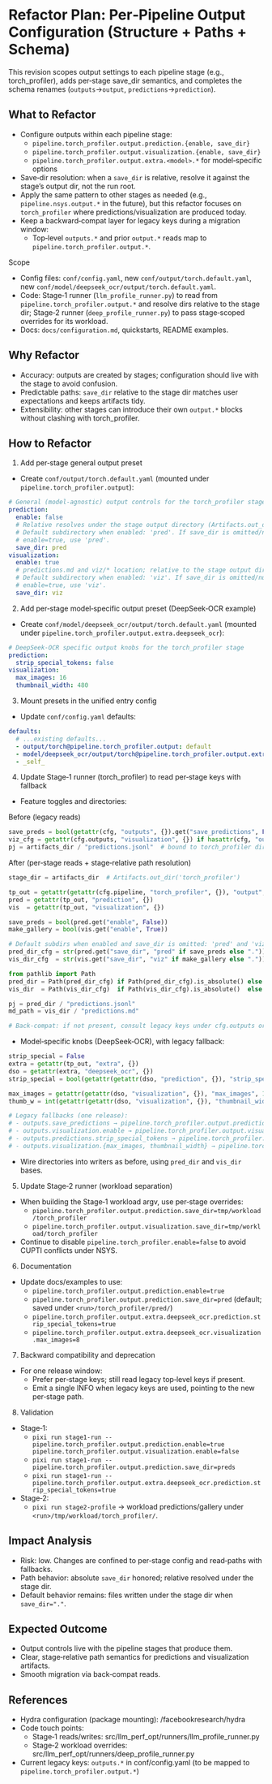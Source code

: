 # Refactor Plan: Per‑Pipeline Output Configuration (Structure + Paths + Schema)

This revision scopes output settings to each pipeline stage (e.g., torch_profiler), adds per‑stage save_dir semantics, and completes the schema renames (`outputs`→`output`, `predictions`→`prediction`).

## What to Refactor
- Configure outputs within each pipeline stage:
  - `pipeline.torch_profiler.output.prediction.{enable, save_dir}`
  - `pipeline.torch_profiler.output.visualization.{enable, save_dir}`
  - `pipeline.torch_profiler.output.extra.<model>.*` for model‑specific options
- Save‑dir resolution: when a `save_dir` is relative, resolve it against the stage’s output dir, not the run root.
- Apply the same pattern to other stages as needed (e.g., `pipeline.nsys.output.*` in the future), but this refactor focuses on `torch_profiler` where predictions/visualization are produced today.
- Keep a backward‑compat layer for legacy keys during a migration window:
  - Top‑level `outputs.*` and prior `output.*` reads map to `pipeline.torch_profiler.output.*`.

Scope
- Config files: `conf/config.yaml`, new `conf/output/torch.default.yaml`, new `conf/model/deepseek_ocr/output/torch.default.yaml`.
- Code: Stage‑1 runner (`llm_profile_runner.py`) to read from `pipeline.torch_profiler.output.*` and resolve dirs relative to the stage dir; Stage‑2 runner (`deep_profile_runner.py`) to pass stage‑scoped overrides for its workload.
- Docs: `docs/configuration.md`, quickstarts, README examples.

## Why Refactor
- Accuracy: outputs are created by stages; configuration should live with the stage to avoid confusion.
- Predictable paths: `save_dir` relative to the stage dir matches user expectations and keeps artifacts tidy.
- Extensibility: other stages can introduce their own `output.*` blocks without clashing with torch_profiler.

## How to Refactor

1) Add per‑stage general output preset
- Create `conf/output/torch.default.yaml` (mounted under `pipeline.torch_profiler.output`):

```yaml
# General (model‑agnostic) output controls for the torch_profiler stage
prediction:
  enable: false
  # Relative resolves under the stage output directory (Artifacts.out_dir('torch_profiler')).
  # Default subdirectory when enabled: 'pred'. If save_dir is omitted/null while
  # enable=true, use 'pred'.
  save_dir: pred
visualization:
  enable: true
  # predictions.md and viz/* location; relative to the stage output directory.
  # Default subdirectory when enabled: 'viz'. If save_dir is omitted/null while
  # enable=true, use 'viz'.
  save_dir: viz
```

2) Add per‑stage model‑specific output preset (DeepSeek‑OCR example)
- Create `conf/model/deepseek_ocr/output/torch.default.yaml` (mounted under `pipeline.torch_profiler.output.extra.deepseek_ocr`):

```yaml
# DeepSeek‑OCR specific output knobs for the torch_profiler stage
prediction:
  strip_special_tokens: false
visualization:
  max_images: 16
  thumbnail_width: 480
```

3) Mount presets in the unified entry config
- Update `conf/config.yaml` defaults:

```yaml
defaults:
  # ...existing defaults...
  - output/torch@pipeline.torch_profiler.output: default
  - model/deepseek_ocr/output/torch@pipeline.torch_profiler.output.extra.deepseek_ocr: default
  - _self_
```

4) Update Stage‑1 runner (torch_profiler) to read per‑stage keys with fallback
- Feature toggles and directories:

Before (legacy reads)
```python
save_preds = bool(getattr(cfg, "outputs", {}).get("save_predictions", False))
viz_cfg = getattr(cfg.outputs, "visualization", {}) if hasattr(cfg, "outputs") else {}
pj = artifacts_dir / "predictions.jsonl"  # bound to torch_profiler dir
```

After (per‑stage reads + stage‑relative path resolution)
```python
stage_dir = artifacts_dir  # Artifacts.out_dir('torch_profiler')

tp_out = getattr(getattr(cfg.pipeline, "torch_profiler", {}), "output", {})
pred = getattr(tp_out, "prediction", {})
vis  = getattr(tp_out, "visualization", {})

save_preds = bool(pred.get("enable", False))
make_gallery = bool(vis.get("enable", True))

# Default subdirs when enabled and save_dir is omitted: 'pred' and 'viz'
pred_dir_cfg = str(pred.get("save_dir", "pred" if save_preds else "."))
vis_dir_cfg  = str(vis.get("save_dir", "viz" if make_gallery else "."))

from pathlib import Path
pred_dir = Path(pred_dir_cfg) if Path(pred_dir_cfg).is_absolute() else (stage_dir / pred_dir_cfg)
vis_dir  = Path(vis_dir_cfg)  if Path(vis_dir_cfg).is_absolute()  else (stage_dir / vis_dir_cfg)

pj = pred_dir / "predictions.jsonl"
md_path = vis_dir / "predictions.md"

# Back‑compat: if not present, consult legacy keys under cfg.outputs or cfg.output
```

- Model‑specific knobs (DeepSeek‑OCR), with legacy fallback:

```python
strip_special = False
extra = getattr(tp_out, "extra", {})
dso = getattr(extra, "deepseek_ocr", {})
strip_special = bool(getattr(getattr(dso, "prediction", {}), "strip_special_tokens", False))

max_images = getattr(getattr(dso, "visualization", {}), "max_images", 16)
thumb_w = int(getattr(getattr(dso, "visualization", {}), "thumbnail_width", 480))

# Legacy fallbacks (one release):
# - outputs.save_predictions → pipeline.torch_profiler.output.prediction.enable
# - outputs.visualization.enable → pipeline.torch_profiler.output.visualization.enable
# - outputs.predictions.strip_special_tokens → pipeline.torch_profiler.output.extra.deepseek_ocr.prediction.strip_special_tokens
# - outputs.visualization.{max_images, thumbnail_width} → pipeline.torch_profiler.output.extra.deepseek_ocr.visualization.{max_images, thumbnail_width}
```

- Wire directories into writers as before, using `pred_dir` and `vis_dir` bases.

5) Update Stage‑2 runner (workload separation)
- When building the Stage‑1 workload argv, use per‑stage overrides:
  - `pipeline.torch_profiler.output.prediction.save_dir=tmp/workload/torch_profiler`
  - `pipeline.torch_profiler.output.visualization.save_dir=tmp/workload/torch_profiler`
- Continue to disable `pipeline.torch_profiler.enable=false` to avoid CUPTI conflicts under NSYS.

6) Documentation
- Update docs/examples to use:
  - `pipeline.torch_profiler.output.prediction.enable=true`
  - `pipeline.torch_profiler.output.prediction.save_dir=pred` (default; saved under `<run>/torch_profiler/pred/`)
  - `pipeline.torch_profiler.output.extra.deepseek_ocr.prediction.strip_special_tokens=true`
  - `pipeline.torch_profiler.output.extra.deepseek_ocr.visualization.max_images=8`

7) Backward compatibility and deprecation
- For one release window:
  - Prefer per‑stage keys; still read legacy top‑level keys if present.
  - Emit a single INFO when legacy keys are used, pointing to the new per‑stage path.

8) Validation
- Stage‑1:
  - `pixi run stage1-run -- pipeline.torch_profiler.output.prediction.enable=true pipeline.torch_profiler.output.visualization.enable=false`
  - `pixi run stage1-run -- pipeline.torch_profiler.output.prediction.save_dir=preds`
  - `pixi run stage1-run -- pipeline.torch_profiler.output.extra.deepseek_ocr.prediction.strip_special_tokens=true`
- Stage‑2:
  - `pixi run stage2-profile` → workload predictions/gallery under `<run>/tmp/workload/torch_profiler/`.

## Impact Analysis
- Risk: low. Changes are confined to per‑stage config and read‑paths with fallbacks.
- Path behavior: absolute `save_dir` honored; relative resolved under the stage dir.
- Default behavior remains: files written under the stage dir when `save_dir="."`.

## Expected Outcome
- Output controls live with the pipeline stages that produce them.
- Clear, stage‑relative path semantics for predictions and visualization artifacts.
- Smooth migration via back‑compat reads.

## References
- Hydra configuration (package mounting): /facebookresearch/hydra
- Code touch points:
  - Stage‑1 reads/writes: src/llm_perf_opt/runners/llm_profile_runner.py
  - Stage‑2 workload overrides: src/llm_perf_opt/runners/deep_profile_runner.py
- Current legacy keys: `outputs.*` in conf/config.yaml (to be mapped to `pipeline.torch_profiler.output.*`)
